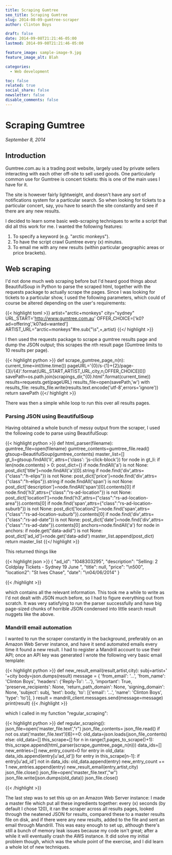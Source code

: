 ```yaml
---
title: Scraping Gumtree
seo_title: Scraping Gumtree
slug: 2014-08-09-gumtree-scraper
author: Clinton Boys

draft: false
date: 2014-09-08T21:21:46-05:00
lastmod: 2014-09-08T21:21:46-05:00

feature_image: sample-image-9.jpg
feature_image_alt: Blah

categories:
  - Web development

toc: false
related: true
social_share: false
newsletter: false
disable_comments: false
---
```


# Scraping Gumtree

*September 8, 2014*

## Introduction

Gumtree.com.au is a trading post website, largely used by private sellers interacting with each other off-site to sell used goods. One particularly common use for Gumtree is concert tickets: this is one of the main uses I have for it. 

The site is however fairly lightweight, and doesn't have any sort of notifications system for a particular search. So when looking for tickets to a particular concert, say, you have to search the site constantly and see if there are any new results.

I decided to learn some basic web-scraping techniques to write a script that did all this work for me. I wanted the following features:

1. To specify a keyword (e.g. "arctic monkeys"). 
2. To have the script crawl Gumtree every \(x\) minutes. 
3. To email me with any new results (within particular geographic areas or price brackets). 

## Web scraping

I'd not done much web scraping before but I'd heard good things about BeautifulSoup in Python to parse the scraped html, together with the requests package to actually scrape the pages. Since I was looking for tickets to a particular show, I used the following parameters, which could of course be altered depending on the user's requirements:

{{< highlight toml >}}
    artist="arctic+monkeys"
    city="sydney"
    URL_START='http://www.gumtree.com.au'
    OFFER_CHOICE=['k0?ad=offering','k0?ad=wanted']
    ARTIST_URL="arctic+monkeys"#re.sub("\s",+,artist)
{{</ highlight >}}

I then used the requests package to scrape a gumtree results page and dump the JSON output; this scrapes the $n$th result page (Gumtree limits to 10 results per page). 

{{< highlight python >}}
def scrape_gumtree_page_n(n):
    current_time=int(time.time())
    pageURL='{0}/s-{1}+{2}/page-{3}/{4}'.format(URL_START,ARTIST_URL,city,n,OFFER_CHOICE[0])
    savePath=os.path.join(scrapings_dir,"{0}.html".format(current_time))
    results=requests.get(pageURL)
    results_file=open(savePath,'w')
    with results_file:
        results_file.write(results.text.encode('utf-8',errors='ignore'))
    return savePath
{{</ highlight >}}

There was then a simple while loop to run this over all results pages. 

### Parsing JSON using BeautifulSoup

Having obtained a whole bunch of messy output from the scraper, I used the following code to parse using BeautifulSoup:

{{< highlight python >}}
def html_parser(filename):
    gumtree_file=open(filename)
    gumtree_contents=gumtree_file.read()
    gtsoup=BeautifulSoup(gumtree_contents)
    master_list=[]
    gt_li=gtsoup.findAll('li', attrs={'class': 'js-click-block'})
    for node in gt_li:
        if len(node.contents) > 0:
            post_dict={}
            if node.findAll('a') is not None:
                post_dict['title']=node.findAll('a')[0].string
            if node.find('div',attrs={"class":"h-elips"}) is not None:
                post_dict['price']=node.find('div',attrs={"class":"h-elips"}).string
            if node.findAll('span') is not None:
                post_dict['description']=node.findAll('span')[0].contents[0]
            if node.find('h3',attrs={"class":"rs-ad-location"}) is not None:
                post_dict['location1']=node.find('h3',attrs={"class":"rs-ad-location-area"}).contents[0]
            if node.find('span',attrs={"class":"rs-ad-location-suburb"}) is not None:
                post_dict['location2']=node.find('span',attrs={"class":"rs-ad-location-suburb"}).contents[0]
            if node.find('div',attrs={"class":"rs-ad-date"}) is not None:
                post_dict['date']=node.find('div',attrs={"class":"rs-ad-date"}).contents[0]
            anchors=node.findAll('a')
            for node in anchors:
                if node.get("data-adid") is not None:
                    post_dict['ad_id']=node.get('data-adid')
            master_list.append(post_dict)
    return master_list
{{</ highlight >}}

This returned things like

{{< highlight json >}}
{
    "ad_id": "1048303295", 
	"description": "Selling: 2 Coldplay Tickets - Sydney 19 June ",
	"title": null, 
	"price": "\n500", 
	"location2": "St Ives Chase", 
	"date": "\n04/06/2014"
}

{{< /highlight >}}

which contains all the relevant information. This took me a while to write as I'd not dealt with JSON much before, so I had to figure everything out from scratch. It was very satisfying to run the parser successfully and have big page-sized chunks of horrible JSON condensed into little search result nuggets like the above.

### Mandrill email automation

I wanted to run the scraper constantly in the background, preferably on an Amazon Web Server instance, and have it send automated emails every time it found a new result. I had to register a Mandrill account to use their API; once an API key was generated I wrote the following very basic email template:

{{< highlight python >}}
def new_result_email(result,artist,city):
    subj=artist+' '+city
    body=json.dumps(result)
    message = {
        'from_email': '...',
        'from_name': 'Clinton Boys',
        'headers': {'Reply-To': '...'},
        'important': True,
        'preserve_recipients': None,
        'return_path_domain': None,
        'signing_domain': None,
        'subject': subj,
        'text': body,
        'to': [{'email': '...',
                'name': 'Clinton Boys',
                'type': 'to'}],
    }
    result = mandrill_client.messages.send(message=message)
    print(result)
{{< /highlight >}}

which I called in my function "regular_scraping":

{{< highlight python >}}
def regular_scraping():
    json_file=open('master_file.text',"r")
    json_file_contents= json_file.read()
    if not os.stat('master_file.text')[6]==0:
        old_data=json.loads(json_file_contents)
    else:
        old_data=[]
    this_scrape=[]
    for n in range(1,pages_to_scrape()+1):
        this_scrape.append(html_parser(scrape_gumtree_page_n(n)))
        data_ids=[]
        new_entries=[]
        new_entry_count=0
        for entry in old_data:
            data_ids.append(entry[u'ad_id'])
        for entry in this_scrape[n-1]:
            if entry[u'ad_id'] not in data_ids:
                old_data.append(entry)
                new_entry_count += 1
                new_entries.append(entry)
                new_result_email(entry,artist,city)
    json_file.close()
    json_file=open('master_file.text',"w")
    json_file.write(json.dumps(old_data))
    json_file.close()

{{< /highlight >}}

The last step was to set this up on an Amazon Web Server instance: I made a master file which put all these ingredients together: every \(x\) seconds (by default I chose 120), it ran the scraper across all results pages, looked through the neatened JSON for results, compared these to a master results file on disk, and if there were any new results, added to the file and sent an email through Mandrill. This was easy enough to set up, although there's still a bunch of memory leak issues because my code isn't great; after a while it will eventually crash the AWS instance. It did solve my initial problem though, which was the whole point of the exercise, and I did learn a whole lot of new techniques. 









